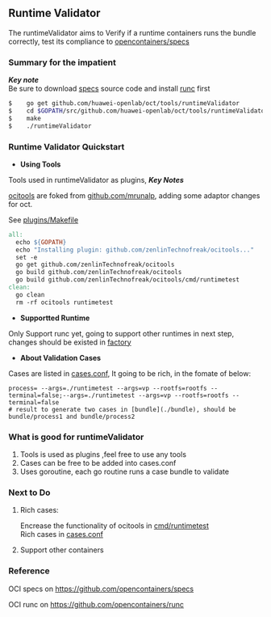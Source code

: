 ## Runtime Validator       
      
The runtimeValidator aims to Verify if a runtime containers runs the bundle correctly, test its compliance to [opencontainers/specs](https://github.com/opencontainers/specs)      


### Summary for the impatient      
***Key note***           
Be sure to download [specs](htttps://github.com/opencontainers/specs) source code and install [runc](https://github.com/opencontainers/runc) first     

``` bash   
$    go get github.com/huawei-openlab/oct/tools/runtimeValidator                 #get source code       
$    cd $GOPATH/src/github.com/huawei-openlab/oct/tools/runtimeValidator         #change dir to spcsValidator
$    make                                                                        #build runtimeValidator      
$    ./runtimeValidator                                                          #run runtimeValidator     
```     
      

### Runtime Validator Quickstart
                
- **Using Tools**        

Tools used in runtimeValidator as plugins,
***Key Notes***        

[ocitools](github.com/zenlinTechnofreak/ocitools) are foked from [github.com/mrunalp](github.com/mrunalp/ocitools), adding some adaptor changes for oct.   

See [plugins/Makefile](./plugins/Makefile)     
       
``` Makefile    
all:    
  echo ${GOPATH}    
  echo "Installing plugin: github.com/zenlinTechnofreak/ocitools..."    
  set -e   
  go get github.com/zenlinTechnofreak/ocitools   
  go build github.com/zenlinTechnofreak/ocitools    
  go build github.com/zenlinTechnofreak/ocitools/cmd/runtimetest    
clean:    
  go clean    
  rm -rf ocitools runtimetest      
```    

- **Supportted Runtime**    
    
Only Support runc yet, going to support other runtimes in next step, changes should be existed in [factory](./factory)      


- **About Validation Cases**        

Cases are listed in [cases.conf](./cases.conf), It going to be rich, in the fomate of below: 
    
```   
process= --args=./runtimetest --args=vp --rootfs=rootfs --terminal=false;--args=./runtimetest --args=vp --rootfs=rootfs --terminal=false     
# result to generate two cases in [bundle](./bundle), should be bundle/process1 and bundle/process2   

```       

### What is good for runtimeValidator
1. Tools is used as plugins ,feel free to use any tools    
2. Cases can be free to be added into cases.conf
3. Uses goroutine, each go routine runs a case bundle to validate


### Next to Do 

1. Rich cases:        

   Encrease the functionality of ocitools in [cmd/runtimetest](https://github.com/zenlinTechnofreak/ocitools/cmd/runtimetest)   
   Rich cases in [cases.conf](./cases.conf)    

2. Support other containers

### Reference
OCI specs on https://github.com/opencontainers/specs   

OCI runc on https://github.com/opencontainers/runc
